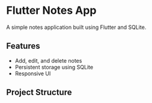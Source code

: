 # Flutter Notes App

A simple notes application built using Flutter and SQLite.

## Features

- Add, edit, and delete notes
- Persistent storage using SQLite
- Responsive UI

## Project Structure

